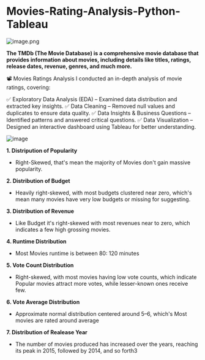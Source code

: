# Movies-Rating-Analysis-Python-Tableau

![image.png](attachment:image.png)

**The TMDb (The Movie Database) is a comprehensive movie database that provides information about movies, including details like titles, ratings, release dates, revenue, genres, and much more.**


📽️ Movies Ratings Analysis
I conducted an in-depth analysis of movie ratings, covering:

✅ Exploratory Data Analysis (EDA) – Examined data distribution and extracted key insights.
✅ Data Cleaning – Removed null values and duplicates to ensure data quality.
✅ Data Insights & Business Questions – Identified patterns and answered critical questions.
✅ Data Visualization – Designed an interactive dashboard using Tableau for better understanding.


![image](https://github.com/user-attachments/assets/42fc1461-f906-4e63-b92f-0d8fce564ea6)

**1. Distripution of Popularity**

- Right-Skewed, that's mean the majority of Movies don't gain massive popularity.

**2. Distribution of Budget**

-  Heavily right-skewed, with most budgets clustered near zero, which's mean many movies have very low budgets or missing for suggesting.

**3. Distribution of Revenue**

- Like Budget it's right-skewed with most revenues near to zero, which indicates a few high grossing movies.

**4. Runtime Distribution**

- Most Movies runtime is between 80: 120 minutes

**5. Vote Count Distribution**

- Right-skewed, with most movies having low vote counts, which indicate Popular movies attract more votes, while lesser-known ones receive few.

**6. Vote Average Distribution**

- Approximate normal distribution centered around 5–6, which's Most movies are rated around average

**7. Distribution of Realease Year**

- The number of movies produced has increased over the years, reaching its peak in 2015, followed by 2014, and so forth3


